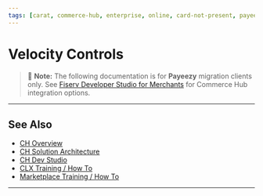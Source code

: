 ```yaml
---
tags: [carat, commerce-hub, enterprise, online, card-not-present, payeezy]
---
```

# Velocity Controls
<!-- theme: danger -->
>  :memo: **Note:** The following documentation is for **Payeezy** migration clients only. See [Fiserv Developer Studio for Merchants](https://developer.fiserv.com/merchants) for Commerce Hub integration options.

<!-- type: row -->
<!-- type: card
title: **API**
description: 
In Commerce Hub, the Velocity controls are not applied to Tagged Pre-Auth Completion/Capture (Transaction Type 32); whereas they were applied to this transaction type in Payeezy.

In Commerce Hub, the Velocity controls are applied to Tagged Refunds (Transaction Type 34); whereas they were not applied to this transaiction type in Payeezy.

The Cumulative Amount Velocity Controls are only checked against the totals of previously approved transactions.
-->
<!-- type: card
title: Configuration
description: 
Configuration not available in Marketplace to apply Cumulative Amount controls to “All” transactions (vs. approved).

For $ based controls, Marketplace/Commerce Hub requires a currency to be selected for each control.  In Payeezy the Currency was set at the terminal/outlet MID (vs. each control).
-->
<!-- type: row-end -->
<!-- type: row -->
<!-- type: card
title: Virtual Terminal
description: Same as API (above)
-->
<!-- type: card
title: Reporting
description: A canned report for all transactions declined by any type of Fraud Control (including Velocity Controls) is available in Payeezy Gateway.  In Client Line Enterprise, the merchant can configure a report that queries for all relevant response codes associated with a decline due to fraud filter.

-->
<!-- type: row-end -->

---
## See Also

- [CH Overview](?path=docs/Resources/API-Documents/Payments_VAS/Verification.md)
- [CH Solution Architecture](?path=docs/Resources/API-Documents/Payments_VAS/Verification.md)
- [CH Dev Studio](?path=docs/Resources/API-Documents/Payments_VAS/Verification.md)
- [CLX Training / How To](?path=docs/Resources/API-Documents/Payments_VAS/Verification.md)
- [Marketplace Training / How To](?path=docs/Resources/API-Documents/Payments_VAS/Verification.md)


---
